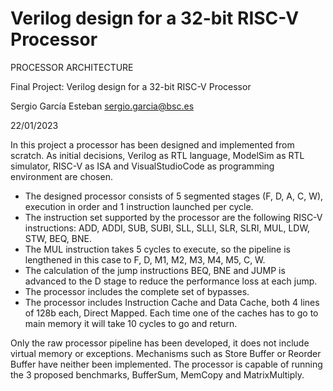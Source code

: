 # Verilog design for a 32-bit RISC-V Processor
PROCESSOR ARCHITECTURE

Final Project: Verilog design for a 32-bit RISC-V Processor

Sergio García Esteban
sergio.garcia@bsc.es

22/01/2023

In this project a processor has been designed and implemented from scratch. As initial decisions, Verilog as RTL language, ModelSim as RTL simulator, RISC-V as ISA and VisualStudioCode as programming environment are chosen.

- The designed processor consists of 5 segmented stages (F, D, A, C, W), execution in order and 1 instruction launched per cycle. 
- The instruction set supported by the processor are the following RISC-V instructions: ADD, ADDI, SUB, SUBI, SLL, SLLI, SLR, SLRI, MUL, LDW, STW, BEQ, BNE.
- The MUL instruction takes 5 cycles to execute, so the pipeline is lengthened in this case to F, D, M1, M2, M3, M4, M5, C, W.
- The calculation of the jump instructions BEQ, BNE and JUMP is advanced to the D stage to reduce the performance loss at each jump.
- The processor includes the complete set of bypasses.
- The processor includes Instruction Cache and Data Cache, both 4 lines of 128b each, Direct Mapped. Each time one of the caches has to go to main memory it will take 10 cycles to go and return.

Only the raw processor pipeline has been developed, it does not include virtual memory or exceptions. Mechanisms such as Store Buffer or Reorder Buffer have neither been implemented.
The processor is capable of running the 3 proposed benchmarks, BufferSum, MemCopy and MatrixMultiply.
